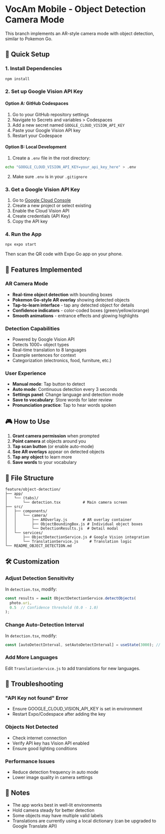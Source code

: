# VocAm Mobile - Object Detection Camera Mode

This branch implements an AR-style camera mode with object detection, similar to Pokemon Go.

## 🚀 Quick Setup

### 1. Install Dependencies
```bash
npm install
```

### 2. Set up Google Vision API Key

#### Option A: GitHub Codespaces
1. Go to your GitHub repository settings
2. Navigate to Secrets and variables > Codespaces
3. Add a new secret named `GOOGLE_CLOUD_VISION_API_KEY`
4. Paste your Google Vision API key
5. Restart your Codespace

#### Option B: Local Development
1. Create a `.env` file in the root directory:
```bash
echo "GOOGLE_CLOUD_VISION_API_KEY=your_api_key_here" > .env
```
2. Make sure `.env` is in your `.gitignore`

### 3. Get a Google Vision API Key
1. Go to [Google Cloud Console](https://console.cloud.google.com)
2. Create a new project or select existing
3. Enable the Cloud Vision API
4. Create credentials (API Key)
5. Copy the API key

### 4. Run the App
```bash
npx expo start
```

Then scan the QR code with Expo Go app on your phone.

## 📱 Features Implemented

### AR Camera Mode
- **Real-time object detection** with bounding boxes
- **Pokemon Go-style AR overlay** showing detected objects
- **Tap-to-learn interface** - tap any detected object for details
- **Confidence indicators** - color-coded boxes (green/yellow/orange)
- **Smooth animations** - entrance effects and glowing highlights

### Detection Capabilities
- Powered by Google Vision API
- Detects 1000+ object types
- Real-time translation to 8 languages
- Example sentences for context
- Categorization (electronics, food, furniture, etc.)

### User Experience
- **Manual mode**: Tap button to detect
- **Auto mode**: Continuous detection every 3 seconds
- **Settings panel**: Change language and detection mode
- **Save to vocabulary**: Store words for later review
- **Pronunciation practice**: Tap to hear words spoken

## 🎮 How to Use

1. **Grant camera permission** when prompted
2. **Point camera** at objects around you
3. **Tap scan button** (or enable auto-mode)
4. **See AR overlays** appear on detected objects
5. **Tap any object** to learn more
6. **Save words** to your vocabulary

## 📁 File Structure

```
feature/object-detection/
├── app/
│   └── (tabs)/
│       └── detection.tsx          # Main camera screen
├── src/
│   ├── components/
│   │   └── camera/
│   │       ├── AROverlay.js       # AR overlay container
│   │       ├── ObjectBoundingBox.js # Individual object boxes
│   │       └── DetectionResults.js  # Detail modal
│   └── services/
│       ├── ObjectDetectionService.js # Google Vision integration
│       └── TranslationService.js     # Translation logic
└── README_OBJECT_DETECTION.md
```

## 🛠️ Customization

### Adjust Detection Sensitivity
In `detection.tsx`, modify:
```javascript
const results = await ObjectDetectionService.detectObjects(
  photo.uri, 
  0.5  // Confidence threshold (0.0 - 1.0)
);
```

### Change Auto-Detection Interval
In `detection.tsx`, modify:
```javascript
const [autoDetectInterval, setAutoDetectInterval] = useState(3000); // milliseconds
```

### Add More Languages
Edit `TranslationService.js` to add translations for new languages.

## 🐛 Troubleshooting

### "API Key not found" Error
- Ensure GOOGLE_CLOUD_VISION_API_KEY is set in environment
- Restart Expo/Codespace after adding the key

### Objects Not Detected
- Check internet connection
- Verify API key has Vision API enabled
- Ensure good lighting conditions

### Performance Issues
- Reduce detection frequency in auto mode
- Lower image quality in camera settings

## 📝 Notes

- The app works best in well-lit environments
- Hold camera steady for better detection
- Some objects may have multiple valid labels
- Translations are currently using a local dictionary (can be upgraded to Google Translate API)